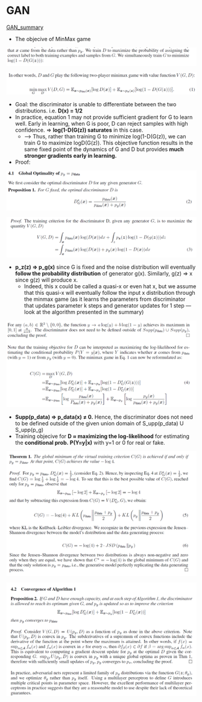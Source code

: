 # GAN

[GAN_summary](GAN%207ec9ed49b4314d75a25f075cfb41207a/GAN_summary%208f5edf64c9fc4996b9b8577afee084a0.md)

- The objecive of MinMax game

![Untitled](GAN%207ec9ed49b4314d75a25f075cfb41207a/Untitled.png)

![Untitled](GAN%207ec9ed49b4314d75a25f075cfb41207a/Untitled%201.png)

- Goal: the discriminator is unable to differentiate between the two distributions. i.e. **D(x) = 1/2**
- In practice, equation 1 may not provide sufficient gradient for G to learn well. Early in learning, when G is poor, D can reject samples with high confidence. ⇒ **log(1-D(G(z)) saturates** in this case.
    - —> Thus, rather than training G to minimize log(1-D(G(z)), we can train G to maximize logD(G(z)). This objective function results in the same fixed point of the dynamics of G and D but provides **much stronger gradients early in learning.**
- Proof:

![Untitled](GAN%207ec9ed49b4314d75a25f075cfb41207a/Untitled%202.png)

![Untitled](GAN%207ec9ed49b4314d75a25f075cfb41207a/Untitled%203.png)

- **p_z(z) ⇒ p_g(x)** since G is fixed and the noise distribution will eventually **follow the probability distribution** of generator g(x). Similarly, g(z) ⇒ x since g(z) will produce x.
    - Indeed, this x could be called a quasi-x or even hat x, but we assume that this quasi-x will eventually follow the input x distribution through the minmax game (as it learns the parameters from discriminator that updates parameter k steps and generator updates for 1 step — look at the algorithm presented in the summary)

![Untitled](GAN%207ec9ed49b4314d75a25f075cfb41207a/Untitled%204.png)

- **Supp(p_data) ⇒ p_data(x) ≠ 0.** Hence, the discriminator does not need to be defined outside of the given union domain of S_upp(p_data) U S_upp(p_g)
- Training objecive for **D ≈ maximizing the log-likelihood** for estimating the **conditional prob.** **P(Y=y|x)** with y=1 or 0 for real or fake.

![Untitled](GAN%207ec9ed49b4314d75a25f075cfb41207a/Untitled%205.png)

![Untitled](GAN%207ec9ed49b4314d75a25f075cfb41207a/Untitled%206.png)